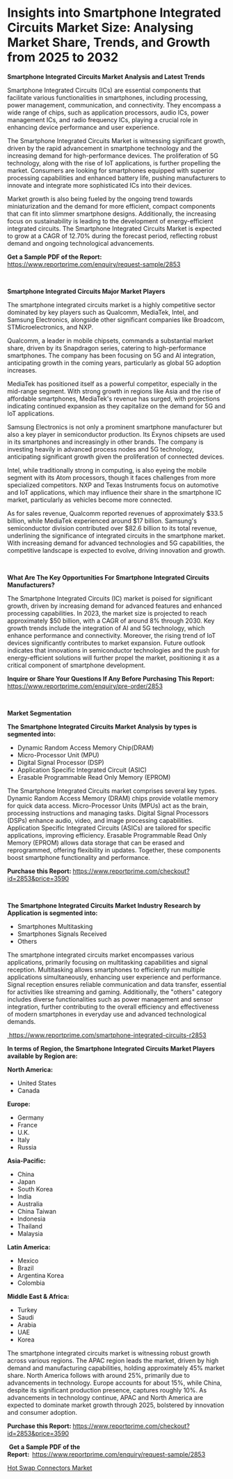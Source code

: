 <p><h1>Insights into Smartphone Integrated Circuits Market Size: Analysing Market Share, Trends, and Growth from 2025 to 2032</h1></p><p><strong>Smartphone Integrated Circuits Market Analysis and Latest Trends</strong></p>
<p><p>Smartphone Integrated Circuits (ICs) are essential components that facilitate various functionalities in smartphones, including processing, power management, communication, and connectivity. They encompass a wide range of chips, such as application processors, audio ICs, power management ICs, and radio frequency ICs, playing a crucial role in enhancing device performance and user experience.</p><p>The Smartphone Integrated Circuits Market is witnessing significant growth, driven by the rapid advancement in smartphone technology and the increasing demand for high-performance devices. The proliferation of 5G technology, along with the rise of IoT applications, is further propelling the market. Consumers are looking for smartphones equipped with superior processing capabilities and enhanced battery life, pushing manufacturers to innovate and integrate more sophisticated ICs into their devices.</p><p>Market growth is also being fueled by the ongoing trend towards miniaturization and the demand for more efficient, compact components that can fit into slimmer smartphone designs. Additionally, the increasing focus on sustainability is leading to the development of energy-efficient integrated circuits. The Smartphone Integrated Circuits Market is expected to grow at a CAGR of 12.70% during the forecast period, reflecting robust demand and ongoing technological advancements.</p></p>
<p><strong>Get a Sample PDF of the Report:&nbsp;</strong> <a href="https://www.reportprime.com/enquiry/request-sample/2853?utm_campaign=2633&utm_medium=2&utm_source=Github&utm_content=ia&utm_term=18032025&utm_id=smartphone-integrated-circuits">https://www.reportprime.com/enquiry/request-sample/2853</a></p>
<p>&nbsp;</p>
<p><strong>Smartphone Integrated Circuits Major Market Players</strong></p>
<p><p>The smartphone integrated circuits market is a highly competitive sector dominated by key players such as Qualcomm, MediaTek, Intel, and Samsung Electronics, alongside other significant companies like Broadcom, STMicroelectronics, and NXP.</p><p>Qualcomm, a leader in mobile chipsets, commands a substantial market share, driven by its Snapdragon series, catering to high-performance smartphones. The company has been focusing on 5G and AI integration, anticipating growth in the coming years, particularly as global 5G adoption increases.</p><p>MediaTek has positioned itself as a powerful competitor, especially in the mid-range segment. With strong growth in regions like Asia and the rise of affordable smartphones, MediaTek's revenue has surged, with projections indicating continued expansion as they capitalize on the demand for 5G and IoT applications.</p><p>Samsung Electronics is not only a prominent smartphone manufacturer but also a key player in semiconductor production. Its Exynos chipsets are used in its smartphones and increasingly in other brands. The company is investing heavily in advanced process nodes and 5G technology, anticipating significant growth given the proliferation of connected devices.</p><p>Intel, while traditionally strong in computing, is also eyeing the mobile segment with its Atom processors, though it faces challenges from more specialized competitors. NXP and Texas Instruments focus on automotive and IoT applications, which may influence their share in the smartphone IC market, particularly as vehicles become more connected.</p><p>As for sales revenue, Qualcomm reported revenues of approximately $33.5 billion, while MediaTek experienced around $17 billion. Samsung's semiconductor division contributed over $82.6 billion to its total revenue, underlining the significance of integrated circuits in the smartphone market. With increasing demand for advanced technologies and 5G capabilities, the competitive landscape is expected to evolve, driving innovation and growth.</p></p>
<p>&nbsp;</p>
<p><strong>What Are The Key Opportunities For Smartphone Integrated Circuits Manufacturers?</strong></p>
<p><p>The Smartphone Integrated Circuits (IC) market is poised for significant growth, driven by increasing demand for advanced features and enhanced processing capabilities. In 2023, the market size is projected to reach approximately $50 billion, with a CAGR of around 8% through 2030. Key growth trends include the integration of AI and 5G technology, which enhance performance and connectivity. Moreover, the rising trend of IoT devices significantly contributes to market expansion. Future outlook indicates that innovations in semiconductor technologies and the push for energy-efficient solutions will further propel the market, positioning it as a critical component of smartphone development.</p></p>
<p><strong>Inquire or Share Your Questions If Any Before Purchasing This Report:</strong> <a href="https://www.reportprime.com/enquiry/pre-order/2853?utm_campaign=2633&utm_medium=2&utm_source=Github&utm_content=ia&utm_term=18032025&utm_id=smartphone-integrated-circuits">https://www.reportprime.com/enquiry/pre-order/2853</a></p>
<p>&nbsp;</p>
<p><strong>Market Segmentation</strong></p>
<p><strong>The Smartphone Integrated Circuits Market Analysis by types is segmented into:</strong></p>
<p><ul><li>Dynamic Random Access Memory Chip(DRAM)</li><li>Micro-Processor Unit (MPU)</li><li>Digital Signal Processor (DSP)</li><li>Application Specific Integrated Circuit (ASIC)</li><li>Erasable Programmable Read Only Memory (EPROM)</li></ul></p>
<p><p>The Smartphone Integrated Circuits market comprises several key types. Dynamic Random Access Memory (DRAM) chips provide volatile memory for quick data access. Micro-Processor Units (MPUs) act as the brain, processing instructions and managing tasks. Digital Signal Processors (DSPs) enhance audio, video, and image processing capabilities. Application Specific Integrated Circuits (ASICs) are tailored for specific applications, improving efficiency. Erasable Programmable Read Only Memory (EPROM) allows data storage that can be erased and reprogrammed, offering flexibility in updates. Together, these components boost smartphone functionality and performance.</p></p>
<p><strong>Purchase this Report:&nbsp;</strong><a href="https://www.reportprime.com/checkout?id=2853&price=3590&utm_campaign=2633&utm_medium=2&utm_source=Github&utm_content=ia&utm_term=18032025&utm_id=smartphone-integrated-circuits">https://www.reportprime.com/checkout?id=2853&price=3590</a></p>
<p>&nbsp;</p>
<p><strong>The Smartphone Integrated Circuits Market Industry Research by Application is segmented into:</strong></p>
<p><ul><li>Smartphones Multitasking</li><li>Smartphones Signals Received</li><li>Others</li></ul></p>
<p><p>The smartphone integrated circuits market encompasses various applications, primarily focusing on multitasking capabilities and signal reception. Multitasking allows smartphones to efficiently run multiple applications simultaneously, enhancing user experience and performance. Signal reception ensures reliable communication and data transfer, essential for activities like streaming and gaming. Additionally, the "others" category includes diverse functionalities such as power management and sensor integration, further contributing to the overall efficiency and effectiveness of modern smartphones in everyday use and advanced technological demands.</p></p>
<p><a href="https://www.reportprime.com/smartphone-integrated-circuits-r2853?utm_campaign=2633&utm_medium=2&utm_source=Github&utm_content=ia&utm_term=18032025&utm_id=smartphone-integrated-circuits">&nbsp;https://www.reportprime.com/smartphone-integrated-circuits-r2853</a></p>
<p><strong>In terms of Region, the Smartphone Integrated Circuits Market Players available by Region are:</strong></p>
<p>
    <p> <strong> North America: </strong>
        <ul>
            <li>United States</li>
            <li>Canada</li>
        </ul>
        </p> 
    <p> <strong> Europe: </strong>
        <ul>
            <li>Germany</li>
            <li>France</li>
            <li>U.K.</li>
            <li>Italy</li>
            <li>Russia</li>
        </ul>
        </p> 
    <p> <strong> Asia-Pacific: </strong>
        <ul>
            <li>China</li>
            <li>Japan</li>
            <li>South Korea</li>
            <li>India</li>
            <li>Australia</li>
            <li>China Taiwan</li>
            <li>Indonesia</li>
            <li>Thailand</li>
            <li>Malaysia</li>
        </ul>
        </p> 
    <p> <strong> Latin America: </strong>
        <ul>
            <li>Mexico</li>
            <li>Brazil</li>
            <li>Argentina Korea</li>
            <li>Colombia</li>
        </ul>
        </p> 
    <p> <strong> Middle East & Africa: </strong>
        <ul>
            <li>Turkey</li>
            <li>Saudi</li>
            <li>Arabia</li>
            <li>UAE</li>
            <li>Korea</li>
        </ul>
    </p>
    </p>
<p><p>The smartphone integrated circuits market is witnessing robust growth across various regions. The APAC region leads the market, driven by high demand and manufacturing capabilities, holding approximately 45% market share. North America follows with around 25%, primarily due to advancements in technology. Europe accounts for about 15%, while China, despite its significant production presence, captures roughly 10%. As advancements in technology continue, APAC and North America are expected to dominate market growth through 2025, bolstered by innovation and consumer adoption.</p></p>
<p><strong>Purchase this Report: </strong><a href="https://www.reportprime.com/checkout?id=2853&price=3590&utm_campaign=2633&utm_medium=2&utm_source=Github&utm_content=ia&utm_term=18032025&utm_id=smartphone-integrated-circuits">https://www.reportprime.com/checkout?id=2853&price=3590</a></p>
<p>&nbsp;<strong>Get a Sample PDF of the Report:&nbsp;&nbsp;</strong><a href="https://www.reportprime.com/enquiry/request-sample/2853?utm_campaign=2633&utm_medium=2&utm_source=Github&utm_content=ia&utm_term=18032025&utm_id=smartphone-integrated-circuits">https://www.reportprime.com/enquiry/request-sample/2853</a></p>
<p><strong></strong></p>
<p><p><a href="https://github.com/efialiurca/Market-Research-Report-List-1/blob/main/hot-swap-connectors-market.md?utm_campaign=2633&utm_medium=2&utm_source=Github&utm_content=ia&utm_term=18032025&utm_id=smartphone-integrated-circuits">Hot Swap Connectors Market</a></p></p>